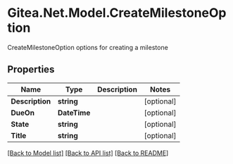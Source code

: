 # Gitea.Net.Model.CreateMilestoneOption
CreateMilestoneOption options for creating a milestone

## Properties

Name | Type | Description | Notes
------------ | ------------- | ------------- | -------------
**Description** | **string** |  | [optional] 
**DueOn** | **DateTime** |  | [optional] 
**State** | **string** |  | [optional] 
**Title** | **string** |  | [optional] 

[[Back to Model list]](../README.md#documentation-for-models) [[Back to API list]](../README.md#documentation-for-api-endpoints) [[Back to README]](../README.md)

